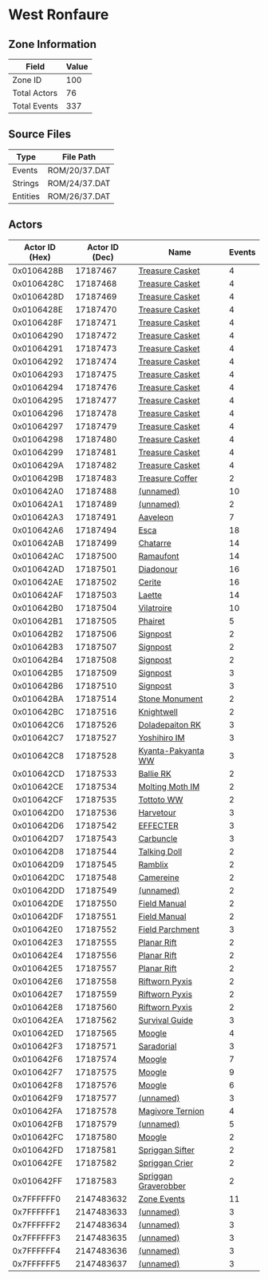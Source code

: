 # West Ronfaure

## Zone Information

| Field        |   Value |
|--------------|---------|
| Zone ID      |     100 |
| Total Actors |      76 |
| Total Events |     337 |

## Source Files

| Type     | File Path     |
|----------|---------------|
| Events   | ROM/20/37.DAT |
| Strings  | ROM/24/37.DAT |
| Entities | ROM/26/37.DAT |

## Actors

| Actor ID (Hex)   |   Actor ID (Dec) | Name                                                             |   Events |
|------------------|------------------|------------------------------------------------------------------|----------|
| 0x0106428B       |         17187467 | [Treasure Casket](./17187467%20-%20Treasure%20Casket/)           |        4 |
| 0x0106428C       |         17187468 | [Treasure Casket](./17187468%20-%20Treasure%20Casket/)           |        4 |
| 0x0106428D       |         17187469 | [Treasure Casket](./17187469%20-%20Treasure%20Casket/)           |        4 |
| 0x0106428E       |         17187470 | [Treasure Casket](./17187470%20-%20Treasure%20Casket/)           |        4 |
| 0x0106428F       |         17187471 | [Treasure Casket](./17187471%20-%20Treasure%20Casket/)           |        4 |
| 0x01064290       |         17187472 | [Treasure Casket](./17187472%20-%20Treasure%20Casket/)           |        4 |
| 0x01064291       |         17187473 | [Treasure Casket](./17187473%20-%20Treasure%20Casket/)           |        4 |
| 0x01064292       |         17187474 | [Treasure Casket](./17187474%20-%20Treasure%20Casket/)           |        4 |
| 0x01064293       |         17187475 | [Treasure Casket](./17187475%20-%20Treasure%20Casket/)           |        4 |
| 0x01064294       |         17187476 | [Treasure Casket](./17187476%20-%20Treasure%20Casket/)           |        4 |
| 0x01064295       |         17187477 | [Treasure Casket](./17187477%20-%20Treasure%20Casket/)           |        4 |
| 0x01064296       |         17187478 | [Treasure Casket](./17187478%20-%20Treasure%20Casket/)           |        4 |
| 0x01064297       |         17187479 | [Treasure Casket](./17187479%20-%20Treasure%20Casket/)           |        4 |
| 0x01064298       |         17187480 | [Treasure Casket](./17187480%20-%20Treasure%20Casket/)           |        4 |
| 0x01064299       |         17187481 | [Treasure Casket](./17187481%20-%20Treasure%20Casket/)           |        4 |
| 0x0106429A       |         17187482 | [Treasure Casket](./17187482%20-%20Treasure%20Casket/)           |        4 |
| 0x0106429B       |         17187483 | [Treasure Coffer](./17187483%20-%20Treasure%20Coffer/)           |        2 |
| 0x010642A0       |         17187488 | [(unnamed)](./17187488/)                                         |       10 |
| 0x010642A1       |         17187489 | [(unnamed)](./17187489/)                                         |        2 |
| 0x010642A3       |         17187491 | [Aaveleon](./17187491%20-%20Aaveleon/)                           |        7 |
| 0x010642A6       |         17187494 | [Esca](./17187494%20-%20Esca/)                                   |       18 |
| 0x010642AB       |         17187499 | [Chatarre](./17187499%20-%20Chatarre/)                           |       14 |
| 0x010642AC       |         17187500 | [Ramaufont](./17187500%20-%20Ramaufont/)                         |       14 |
| 0x010642AD       |         17187501 | [Diadonour](./17187501%20-%20Diadonour/)                         |       16 |
| 0x010642AE       |         17187502 | [Cerite](./17187502%20-%20Cerite/)                               |       16 |
| 0x010642AF       |         17187503 | [Laette](./17187503%20-%20Laette/)                               |       14 |
| 0x010642B0       |         17187504 | [Vilatroire](./17187504%20-%20Vilatroire/)                       |       10 |
| 0x010642B1       |         17187505 | [Phairet](./17187505%20-%20Phairet/)                             |        5 |
| 0x010642B2       |         17187506 | [Signpost](./17187506%20-%20Signpost/)                           |        2 |
| 0x010642B3       |         17187507 | [Signpost](./17187507%20-%20Signpost/)                           |        2 |
| 0x010642B4       |         17187508 | [Signpost](./17187508%20-%20Signpost/)                           |        2 |
| 0x010642B5       |         17187509 | [Signpost](./17187509%20-%20Signpost/)                           |        3 |
| 0x010642B6       |         17187510 | [Signpost](./17187510%20-%20Signpost/)                           |        3 |
| 0x010642BA       |         17187514 | [Stone Monument](./17187514%20-%20Stone%20Monument/)             |        2 |
| 0x010642BC       |         17187516 | [Knightwell](./17187516%20-%20Knightwell/)                       |        2 |
| 0x010642C6       |         17187526 | [Doladepaiton RK](./17187526%20-%20Doladepaiton%20RK/)           |        3 |
| 0x010642C7       |         17187527 | [Yoshihiro IM](./17187527%20-%20Yoshihiro%20IM/)                 |        3 |
| 0x010642C8       |         17187528 | [Kyanta-Pakyanta WW](./17187528%20-%20Kyanta-Pakyanta%20WW/)     |        3 |
| 0x010642CD       |         17187533 | [Ballie RK](./17187533%20-%20Ballie%20RK/)                       |        2 |
| 0x010642CE       |         17187534 | [Molting Moth IM](./17187534%20-%20Molting%20Moth%20IM/)         |        2 |
| 0x010642CF       |         17187535 | [Tottoto WW](./17187535%20-%20Tottoto%20WW/)                     |        2 |
| 0x010642D0       |         17187536 | [Harvetour](./17187536%20-%20Harvetour/)                         |        3 |
| 0x010642D6       |         17187542 | [EFFECTER](./17187542%20-%20EFFECTER/)                           |        3 |
| 0x010642D7       |         17187543 | [Carbuncle](./17187543%20-%20Carbuncle/)                         |        3 |
| 0x010642D8       |         17187544 | [Talking Doll](./17187544%20-%20Talking%20Doll/)                 |        2 |
| 0x010642D9       |         17187545 | [Ramblix](./17187545%20-%20Ramblix/)                             |        2 |
| 0x010642DC       |         17187548 | [Camereine](./17187548%20-%20Camereine/)                         |        2 |
| 0x010642DD       |         17187549 | [(unnamed)](./17187549/)                                         |        2 |
| 0x010642DE       |         17187550 | [Field Manual](./17187550%20-%20Field%20Manual/)                 |        2 |
| 0x010642DF       |         17187551 | [Field Manual](./17187551%20-%20Field%20Manual/)                 |        2 |
| 0x010642E0       |         17187552 | [Field Parchment](./17187552%20-%20Field%20Parchment/)           |        3 |
| 0x010642E3       |         17187555 | [Planar Rift](./17187555%20-%20Planar%20Rift/)                   |        2 |
| 0x010642E4       |         17187556 | [Planar Rift](./17187556%20-%20Planar%20Rift/)                   |        2 |
| 0x010642E5       |         17187557 | [Planar Rift](./17187557%20-%20Planar%20Rift/)                   |        2 |
| 0x010642E6       |         17187558 | [Riftworn Pyxis](./17187558%20-%20Riftworn%20Pyxis/)             |        2 |
| 0x010642E7       |         17187559 | [Riftworn Pyxis](./17187559%20-%20Riftworn%20Pyxis/)             |        2 |
| 0x010642E8       |         17187560 | [Riftworn Pyxis](./17187560%20-%20Riftworn%20Pyxis/)             |        2 |
| 0x010642EA       |         17187562 | [Survival Guide](./17187562%20-%20Survival%20Guide/)             |        3 |
| 0x010642ED       |         17187565 | [Moogle](./17187565%20-%20Moogle/)                               |        4 |
| 0x010642F3       |         17187571 | [Saradorial](./17187571%20-%20Saradorial/)                       |        3 |
| 0x010642F6       |         17187574 | [Moogle](./17187574%20-%20Moogle/)                               |        7 |
| 0x010642F7       |         17187575 | [Moogle](./17187575%20-%20Moogle/)                               |        9 |
| 0x010642F8       |         17187576 | [Moogle](./17187576%20-%20Moogle/)                               |        6 |
| 0x010642F9       |         17187577 | [(unnamed)](./17187577/)                                         |        3 |
| 0x010642FA       |         17187578 | [Magivore Ternion](./17187578%20-%20Magivore%20Ternion/)         |        4 |
| 0x010642FB       |         17187579 | [(unnamed)](./17187579/)                                         |        5 |
| 0x010642FC       |         17187580 | [Moogle](./17187580%20-%20Moogle/)                               |        2 |
| 0x010642FD       |         17187581 | [Spriggan Sifter](./17187581%20-%20Spriggan%20Sifter/)           |        2 |
| 0x010642FE       |         17187582 | [Spriggan Crier](./17187582%20-%20Spriggan%20Crier/)             |        2 |
| 0x010642FF       |         17187583 | [Spriggan Graverobber](./17187583%20-%20Spriggan%20Graverobber/) |        2 |
| 0x7FFFFFF0       |       2147483632 | [Zone Events](./Zone%20Events/)                                  |       11 |
| 0x7FFFFFF1       |       2147483633 | [(unnamed)](./2147483633/)                                       |        3 |
| 0x7FFFFFF2       |       2147483634 | [(unnamed)](./2147483634/)                                       |        3 |
| 0x7FFFFFF3       |       2147483635 | [(unnamed)](./2147483635/)                                       |        3 |
| 0x7FFFFFF4       |       2147483636 | [(unnamed)](./2147483636/)                                       |        3 |
| 0x7FFFFFF5       |       2147483637 | [(unnamed)](./2147483637/)                                       |        3 |